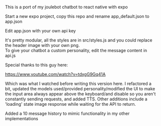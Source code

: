 This is a port of my joulebot chatbot to react native with expo

Start a new expo project, copy this repo and rename app_default.json to app.json

Edit app.json with your own api key

It's pretty modular, all the styles are in src/styles.js and you could replace the header image with your own png.   
To give your chatbot a custom personality, edit the message content in api.js

Special thanks to this guy here:

https://www.youtube.com/watch?v=tdxgG9Gq41A

Which was what I watched before writing this version here.  I refactored a bit, updated the models used/provided personality/modified the UI to make the input area always appear above the keyboard/and disable so you aren't constantly sending requests, and added TTS.  Other additions include a 'loading' state image response while waiting for the API to return.

Added a 10 message history to mimic functionality in my other implementations

